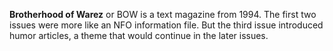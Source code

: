 **Brotherhood of Warez** or BOW is a text magazine from 1994. The first two issues were more like an NFO information file. But the third issue introduced humor articles, a theme that would continue in the later issues. 
